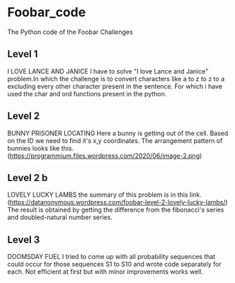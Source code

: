 # Foobar_code
The Python code of the Foobar Challenges

## Level 1 
I LOVE LANCE AND JANICE
I have to solve "I love Lance and Janice" problem.In which the challenge is to convert characters like a to z to z to a excluding every other character present in the sentence. For which i have used the char and ord functions present in the python. 

## Level 2
BUNNY PRISONER LOCATING
Here a bunny is getting out of the cell. Based on the ID we need to find it's x,y coordinates. The arrangement pattern of bunnies looks like this.(https://programmium.files.wordpress.com/2020/06/image-2.png)

## Level 2 b
LOVELY LUCKY LAMBS
the summary of this problem is in this link. (https://datanonymous.wordpress.com/foobar-level-2-lovely-lucky-lambs/) The result is obtained by getting the difference from the fibonacci's series and doubled-natural number series. 


## Level 3
DOOMSDAY FUEL
I tried to come up with all probability sequences that could occur for those sequences S1 to S10 and wrote code separately for each. Not efficient at first but with minor improvements works well. 

